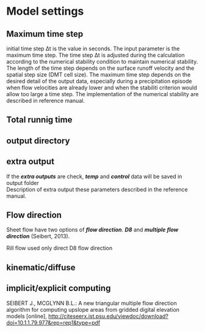 # Model settings

## Maximum time step
initial time step Δt is the value in seconds. The input parameter is the maximum time step. The time step Δt is adjusted during the calculation according to the numerical stability condition to maintain numerical stability. The length of the time step depends on the surface runoff velocity and the spatial step size (DMT cell size). The maximum time step depends on the desired detail of the output data, especially during a precipitation episode when flow velocities are already lower and when the stabiliti criterion would allow too large a time step. The implementation of the numerical stability are described in reference manual.

## Total runnig time



## output directory

## extra output

If the ***extra outputs*** are check, ***temp*** and ***control*** data will be saved in output folder  
Description of extra output these parameters described in the reference manual.

## Flow direction
Sheet flow have two options of ***flow direction***. ***D8*** and ***multiple flow direction*** (Seibert, 2013).

Rill flow used only direct D8 flow direction
## kinematic/diffuse
## implicit/explicit computing


SEIBERT J., MCGLYNN B.L.: A new triangular multiple flow direction algorithm for computing upslope areas from gridded digital elevation models [online], <http://citeseerx.ist.psu.edu/viewdoc/download?doi=10.1.1.79.977&rep=rep1&type=pdf>